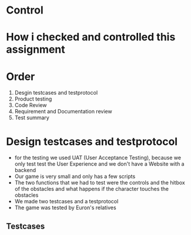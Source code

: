 # Control

# How i checked and controlled this assignment

# Order

1. Desgin testcases and testprotocol
2. Product testing
3. Code Review
4. Requirement and Documentation review
5. Test summary

# Design testcases and testprotocol

- for the testing we used UAT (User Acceptance Testing), because we only test test the User Experience and we don't have a Website with a backend
- Our game is very small and only has a few scripts
- The two functions that we had to test were the controls and the hitbox of the obstacles and what happens if the character touches the obstacles
- We made two testcases and a testprotocol
- The game was tested by Euron's relatives

## Testcases




